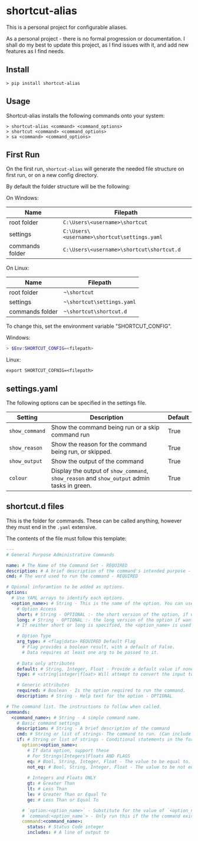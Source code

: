 # shortcut-alias

This is a personal project for configurable aliases. 

As a personal project - there is no formal progression or documentation. I shall do my best to update this project, as I find issues with it, and add new features as I find needs. 

## Install

```shell
> pip install shortcut-alias
```

## Usage

Shortcut-alias installs the following commands onto your system:

```shell
> shortcut-alias <command> <command_options>
> shortcut <command> <command_options>
> sa <command> <command_options>

```

## First Run 

On the first run, `shortcut-alias` will generate the needed file structure on first run, or on a new config directory. 

By default the folder structure will be the following:

On Windows:

| Name            | Filepath                                     |
| --------------- | -------------------------------------------- |
| root folder     | `C:\Users\<username>\shortcut`               |
| settings        | `C:\Users\<username>\shortcut\settings.yaml` |
| commands folder | `C:\Users\<username>\shortcut\shortcut.d`    |

On Linux:

| Name            | Filepath                   |
| --------------- | -------------------------- |
| root folder     | `~\shortcut`               |
| settings        | `~\shortcut\settings.yaml` |
| commands folder | `~\shortcut\shortcut.d`    |

To change this, set the environment variable "SHORTCUT_CONFIG".

Windows:

```powershell
> $Env:SHORTCUT_CONFIG=<filepath>
```

Linux:

```
export SHORTCUT_COFNIG=<filepath>
```

## settings.yaml

The following options can be specified in the settings file. 

| Setting        | Description                                                                                 | Default |
| -------------- | ------------------------------------------------------------------------------------------- | ------- |
| `show_command` | Show the command being run or a skip command run                                            | True    |
| `show_reason`  | Show the reason for the command being run, or skipped.                                      | True    |
| `show_output`  | Show the output of the command                                                              | True    |
| `colour`       | Display the output of `show_command`, `show_reason` and `show_output` admin tasks in green. | True    |

## shortcut.d files

This is the folder for commands. These can be called anything, however they must end in the `.yaml` extensive.

The contents of the file must follow this template:

```yaml
---
# General Purpose Administrative Commands

name: # The Name of the Command Set - REQUIRED
description: # A brief description of the command's intended purpose - REQUIRED
cmd: # The word used to run the command - REQUIRED

# Opional inforamtion to be added as options.
options:
  # Use YAML arrays to identify each options.
  <option_name>: # String - This is the name of the option. You can use this: `option:<option_name>` to access this futher down.
    # Option Access
    short: # String - OPTIONAL :- the short version of the option, if wanted. Please use a single dash prefix for this option.
    long: # String - OPTIONAL :- the long version of the option if wanted. Please use double dash prefix to represent this.
    # If neither short or long is specified, the <option_name> is used as the long option. 

    # Option Type
    arg_type: # <flag|data> REQUIRED Default Flag
      # Flag provides a boolean result, with a default of False.
      # Data requires at least one arg to be passed to it.
    
    # Data only attributes
    default: # String, Integer, Float - Provide a default value if none passed in. Defaults to None.
    type: # <string|integer|float> Will attempt to convert the input to a given type. Only supports str, int and float.

    # Generic attributes
    required: # Boolean - Is the option required to run the command.
    description: # String - Help text for the option - OPTIONAL

# The command list. The instructions to follow when called.
commands:
  <command_name>: # String - A simple command name.
    # Basic command settings
    description: # String - A brief description of the command
    cmd: # String or list of strings- The command to run. (Can include `option:<option_name>` in the cmd string. This will substitute this for name of value of the option.)
    if: # String or list of strings - Conditional statements in the form of `option:<option_name>` or `command:<command_name>`.
      option:<option_name>: 
        # If data option, support these
        # For Strings|Integers|Floats AND FLAGS
        eq: # Bool, String, Integer, Float - The value to be equal to.
        not_eq: # Bool, String, Integer, Float - The value to be not equal to.
        
        # Integers and Floats ONLY
        gt: # Greater Than
        lt: # Less Than
        le: # Greater Than or Equal To
        ge: # Less Than or Equal To

      # `option:<option_name>` - Substitute for the value of `<option_name>`
      # `command:<option_name`> - Only run this if the the command exits successfully. (Code 0)
      command:<command_name>:
        status: # Status Code integer
        includes: # A line of output to 
```